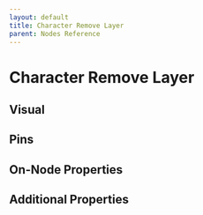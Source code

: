 ```yaml
---
layout: default
title: Character Remove Layer
parent: Nodes Reference
---
```

# Character Remove Layer

## Visual

## Pins

## On-Node Properties

## Additional Properties